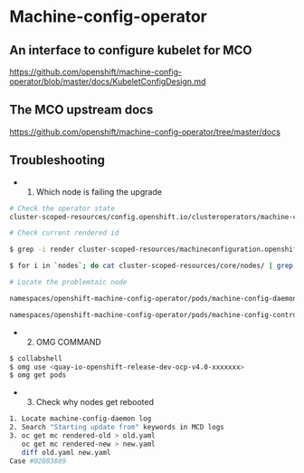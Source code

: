 # Machine-config-operator

## An interface to configure kubelet for MCO

<https://github.com/openshift/machine-config-operator/blob/master/docs/KubeletConfigDesign.md>

## The MCO upstream docs

<https://github.com/openshift/machine-config-operator/tree/master/docs>

## Troubleshooting

* 1. Which node is failing the upgrade

```bash
# Check the operator state
cluster-scoped-resources/config.openshift.io/clusteroperators/machine-config.yaml

# Check current rendered id

$ grep -i render cluster-scoped-resources/machineconfiguration.openshift.io/machineconfigpools/worker.yaml

$ for i in `nodes`; do cat cluster-scoped-resources/core/nodes/ | grep -i render; done
```

```bash
# Locate the problemtaic node

namespaces/openshift-machine-config-operator/pods/machine-config-daemon*/logs/

namespaces/openshift-machine-config-operator/pods/machine-config-controller/logs/
```

* 2. OMG COMMAND

```bash
$ collabshell
$ omg use <quay-io-openshift-release-dev-ocp-v4.0-xxxxxxx>
$ omg get pods
```

* 3. Check why nodes get rebooted

```bash
1. Locate machine-config-daemon log
2. Search "Starting update from" keywords in MCD logs
3. oc get mc rendered-old > old.yaml
   oc get mc rendered-new > new.yaml
   diff old.yaml new.yaml
Case #02883889
```
